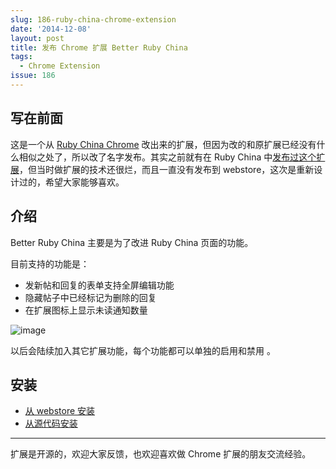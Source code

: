 ```yaml
---
slug: 186-ruby-china-chrome-extension
date: '2014-12-08'
layout: post
title: 发布 Chrome 扩展 Better Ruby China
tags:
  - Chrome Extension
issue: 186
---
```


## 写在前面

这是一个从 [Ruby China Chrome](https://github.com/ruby-china/ruby-china-chrome) 改出来的扩展，但因为改的和原扩展已经没有什么相似之处了，所以改了名字发布。其实之前就有在 Ruby China 中[发布过这个扩展](https://ruby-china.org/topics/16990)，但当时做扩展的技术还很烂，而且一直没有发布到 webstore，这次是重新设计过的，希望大家能够喜欢。

## 介绍

Better Ruby China 主要是为了改进 Ruby China 页面的功能。

目前支持的功能是：

- 发新帖和回复的表单支持全屏编辑功能
- 隐藏帖子中已经标记为删除的回复
- 在扩展图标上显示未读通知数量

![image](https://github.com/greatghoul/greatghoul.github.io/assets/208966/ee81d00c-b1a5-4a4e-9eaf-e271a05c1908)

以后会陆续加入其它扩展功能，每个功能都可以单独的启用和禁用 。

## 安装

- [从 webstore 安装](https://chrome.google.com/webstore/detail/better-ruby-china/ocjagblpoacffijkjblnjepccbiloigf?hl=zh-CN&gl=CN)
- [从源代码安装](https://github.com/GDG-Xian/crx-ruby-china)

---

扩展是开源的，欢迎大家反馈，也欢迎喜欢做 Chrome 扩展的朋友交流经验。
